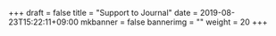 +++
draft = false
title = "Support to Journal"
date = 2019-08-23T15:22:11+09:00
mkbanner = false
bannerimg = ""
weight = 20
+++
